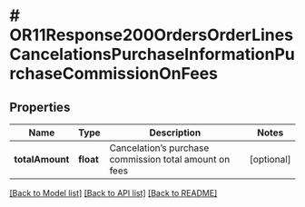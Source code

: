 # # OR11Response200OrdersOrderLinesCancelationsPurchaseInformationPurchaseCommissionOnFees

## Properties

Name | Type | Description | Notes
------------ | ------------- | ------------- | -------------
**totalAmount** | **float** | Cancelation’s purchase commission total amount on fees | [optional]

[[Back to Model list]](../../README.md#models) [[Back to API list]](../../README.md#endpoints) [[Back to README]](../../README.md)
